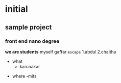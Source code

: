 # initial
## sample project
### front end nano degree
**we are students** 
myself gaffar
`escape`
1.abdul
2.chaithu
  - what
    + karunakar
  + where
    -mits
